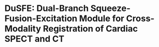 # DuSFE: Dual-Branch Squeeze-Fusion-Excitation Module for Cross-Modality Registration of Cardiac SPECT and CT
